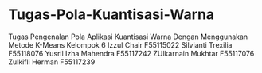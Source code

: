 # Tugas-Pola-Kuantisasi-Warna
Tugas Pengenalan Pola Aplikasi Kuantisasi Warna Dengan Menggunakan Metode K-Means
Kelompok 6
Izzul Chair F55115022
Silvianti Trexilia F55118076
Yusril Izha Mahendra F55117242
ZUlkarnain Mukhtar F55117076
Zulkifli Herman F55117239

